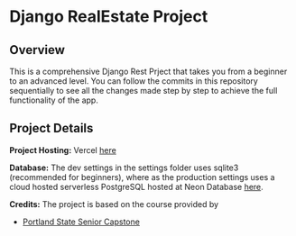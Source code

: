# Django RealEstate Project

## Overview
This is a comprehensive Django Rest Prject that takes you from a beginner to an advanced level. You can follow the commits in this repository sequentially to see all the changes made step by step to achieve the full functionality of the app.

## Project Details
**Project Hosting:** Vercel [here](https://django-real-estate.vercel.app/)

**Database:** The dev settings in the settings folder uses sqlite3 (recommended for beginners), where as the production settings uses a cloud hosted serverless PostgreSQL hosted at Neon Database [here](https://neon.tech/).

**Credits:** The project is based on the course provided by
 - [Portland State Senior Capstone](https://github.com/pdxcapstone)
